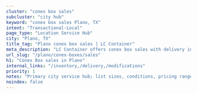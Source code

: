 ```yaml
---
cluster: "conex box sales"
subcluster: "city hub"
keyword: "conex box sales Plano, TX"
intent: "Transactional-Local"
page_type: "Location Service Hub"
city: "Plano, TX"
title_tag: "Plano conex box sales | LC Container"
meta_description: "LC Container offers conex box sales with delivery in Plano, TX. Local. Fast quotes. Since 2003."
url_slug: "/plano/conex-boxes/sales"
h1: "Conex Box sales in Plano"
internal_links: "/inventory,/delivery,/modifications"
priority: 1
notes: "Primary city service hub; list sizes, conditions, pricing ranges, photos, testimonials."
noindex: false
---
```


<!-- TODO: Add unique city/inventory copy, images, and internal links here. -->
